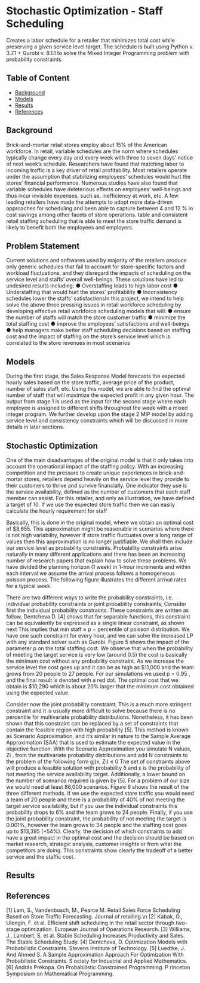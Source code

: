# Stochastic Optimization - Staff Scheduling
Creates a labor schedule for a retailer that minimizes total cost while preserving a given service level target. The schedule is built using Python v. 3.7.1 + Gurobi v. 8.1.1 to solve the Mixed Integer Programming problem with probability constraints.

## Table of Content

* [Background](#Background)
* [Models](#Models)
* [Results](#Results)
* [References](#References)

## Background

Brick-and-mortar retail stores employ about 15% of the American workforce. In retail, variable schedules are the norm where schedules typically change every day and every week with three to seven days’ notice of next week’s schedule. Researchers have found that matching labor to incoming traffic is a key driver of retail profitability. Most retailers operate under the assumption that stabilizing employees’ schedules would hurt the stores’ financial performance. Numerous studies have also found that variable schedules have deleterious effects on employees’ well-beings and thus incur invisible expenses, such as, inefficiency at work, etc.
A few leading retailers have made the attempts to adopt more data-driven approaches for scheduling and been able to capture between 4 and 12 % in cost savings among other facets of store operations. table and consistent retail staffing scheduling that is able to meet the store traffic demand is likely to benefit both the employees and employers.

## Problem Statement

​Current solutions and softwares used by majority of the retailers produce only generic schedules that fail to account for store-specific factors and workload fluctuations, and they disregard the impacts of scheduling on the service level and staffs’ overall well-beings. These solutions have led to undesired results including:
● Overstaffing leads to high labor cost
● Understaffing that would hurt the stores’ profitability
● Inconsistency schedules lower the staffs’ satisfactions
​In this project, we intend to help solve the above three pressing issues in retail workforce scheduling by developing effective retail workforce scheduling models that will:
● ensure the number of staffs will match the store customer traffic
● minimize the total staffing cost
● improve the employees’ satisfactions and well-beings
● help managers make better staff scheduling decisions based on staffing cost and the
impact of staffing on the store’s service level which is correlated to the store revenues in most scenarios

## Models

During the first stage, the Sales Response Model forecasts the expected hourly sales based on the store traffic, average price of the product, number of sales staff, etc. Using this model, we are able to find the optimal number of staff that will maximize the expected profit in any given hour. The output from stage 1 is used as the input for the second stage where each employee is assigned to different shifts throughout the week with a mixed integer program. We further develop upon the stage 2 MIP model by adding service level and consistency constraints which will be discussed in more details in later sections.

## Stochastic Optimization

One of the main disadvantages of the original model is that it only takes into account the operational impact of the staffing policy. With an increasing competition and the pressure to create unique experiences in brick-and-mortar stores, retailers depend heavily on the service level they provide to their customers to thrive and survive financially. One indicator they use is the service availability, defined as the number of customers that each staff member can assist. For this retailer, and only as illustration, we have defined a target of 10. If we use the expected store traffic then we can easily calculate the hourly requirement for staff

​Basically, this is done in the original model, where we obtain an optimal cost of $8,655. This approximation might be reasonable in scenarios where there is not high variability, however if store traffic fluctuates over a long range of values then this approximation is no longer justifiable. We shall then include our service level as probability constraints.
​Probability constraints arise naturally in many different applications and there has been an increasing number of research papers that explain how to solve these problems. We have divided the planning horizon (1 week) in 1-hour increments and within each interval we assume the arrival process follows a homogeneous poisson process. The following figure illustrates the different arrival rates for a typical week.

​There are two different ways to write the probability constraints, i.e. individual probability constraints or joint probability constraints,
​Consider first the individual probability constraints. These constraints are written as follow, ​Dentcheva D. [4] shows that for separable functions, this constraint can be equivalently be
expressed as a single linear constraint, as shown next
​This implies that min staff ≥ p − percentile of poisson distribution. We have one such constraint for every hour, and we can solve the increased LP with any standard solver such as Gurobi. Figure 5 shows the impact of the parameter ​p​ on the total staffing cost. We observe that when the probability of meeting the target service is very low (around 0.5) the cost is basically the minimum cost without any probability constraint. As we increase the service level the cost goes up and it can be as high as $11,000 and the team grows from 20 people to 27 people. For our simulations we used p = 0.95 , and the final result is denoted with a red dot. The optimal cost that we obtain is $10,290 which is about 20% larger that the minimum cost obtained using the expected value.

Consider now the joint probability constraint,
​This is a much more stringent constraint and it is usually more difficult to solve because there is no percentile for multivariate probability distributions. Nonetheless, it has been shown that this constraint can be replaced by a set of constraints that contain the feasible region with high probability [5]. This method is known as Scenario Approximation, and it’s similar in nature to the Sample Average Approximation (SAA) that is used to estimate the expected value in the objective function. With the Scenario Approximation you simulate N values, Zi , from the multivariate probability distributions and add N constraints to the problem of the following form
gj(x, Zi) ≤ 0
​The set of constraints above will produce a feasible solution with probability δ and ε is the probability of not meeting the service availability target. Additionally, a lower bound on the number of scenarios required is given by [5].
​For a problem of our size we would need at least 86,000 scenarios. Figure 6 shows the result of the three different methods. If we use the expected store traffic you would need a team of 20 people and there is a probability of 40% of not meeting the target service availability, but if you use the individual constraints this probability drops to 6% and the team grows to 24 people. Finally, if you use the joint probability constraint, the probability of not meeting the target is 0.001%, however the team grows to 34 people and the staffing cost goes up to $13,395 (+54%). Clearly, the decision of which constraints to add have a great impact in the optimal cost and the decision should be based on market research, strategic analysis, customer insights or from what the competitors are doing. This constraints show clearly the tradeoff of a better service and the staffic cost.

## Results

## References
[1] Lam, S., Vandenbosch, M., Pearce M. ​Retail Sales Force Scheduling Based on Store Traffic Forecasting​. Journal of retailing.\n
[2] Kabak, O., Ulengin, F. et al.​ Efficient shift scheduling in the retail sector through two-stage optimization. ​European Journal of Operations Research.
[3] Williams, J., Lambert, S. et al. ​Stable Scheduling Increases Productivity and Sales.​ The Stable Scheduling Study.
[4] Dentcheva, D. ​ Optimization Models with Probabilistic Constraints​. Stevens Institute of Technology.
[5] Luedtke, J. And Ahmed S. ​A Sample Approximation Approach For Optimization With Probabilistic Constraints. S​ ociety for Industrial and Applied Mathematics.
[6] András Prékopa. ​On Probabilistic Constrained Programming. P​ rinceton Symposium on Mathematical Programming.
